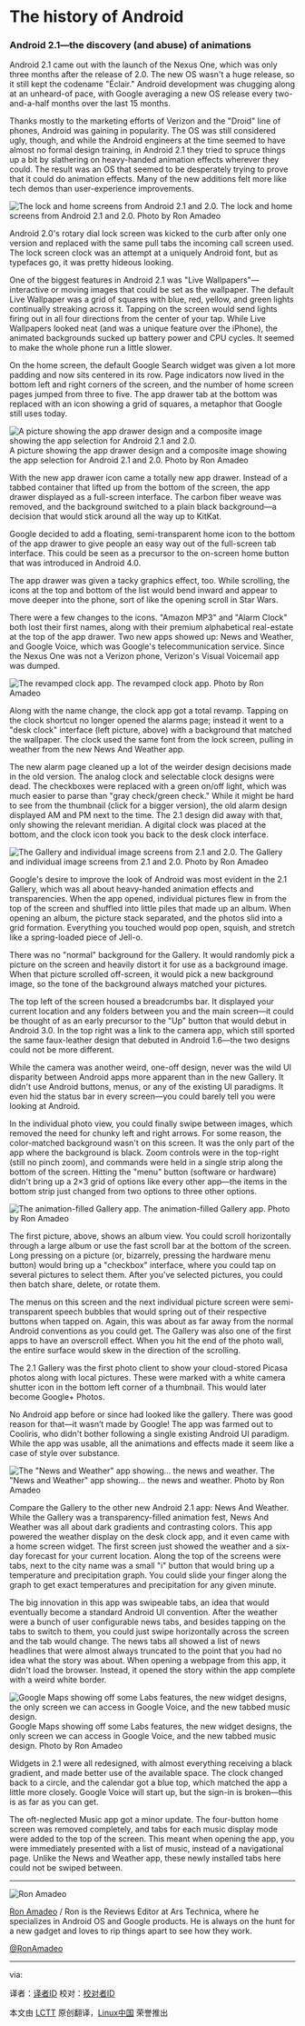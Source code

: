 The history of Android
================================================================================
### Android 2.1—the discovery (and abuse) of animations ###

Android 2.1 came out with the launch of the Nexus One, which was only three months after the release of 2.0. The new OS wasn't a huge release, so it still kept the codename "Éclair." Android development was chugging along at an unheard-of pace, with Google averaging a new OS release every two-and-a-half months over the last 15 months.

Thanks mostly to the marketing efforts of Verizon and the "Droid" line of phones, Android was gaining in popularity. The OS was still considered ugly, though, and while the Android engineers at the time seemed to have almost no formal design training, in Android 2.1 they tried to spruce things up a bit by slathering on heavy-handed animation effects wherever they could. The result was an OS that seemed to be desperately trying to prove that it could do animation effects. Many of the new additions felt more like tech demos than user-experience improvements.

![The lock and home screens from Android 2.1 and 2.0.](http://cdn.arstechnica.net/wp-content/uploads/2014/01/21.png)
The lock and home screens from Android 2.1 and 2.0.
Photo by Ron Amadeo

Android 2.0's rotary dial lock screen was kicked to the curb after only one version and replaced with the same pull tabs the incoming call screen used. The lock screen clock was an attempt at a uniquely Android font, but as typefaces go, it was pretty hideous looking.

One of the biggest features in Android 2.1 was "Live Wallpapers"—interactive or moving images that could be set as the wallpaper. The default Live Wallpaper was a grid of squares with blue, red, yellow, and green lights continually streaking across it. Tapping on the screen would send lights firing out in all four directions from the center of your tap. While Live Wallpapers looked neat (and was a unique feature over the iPhone), the animated backgrounds sucked up battery power and CPU cycles. It seemed to make the whole phone run a little slower.

On the home screen, the default Google Search widget was given a lot more padding and now sits centered in its row. Page indicators now lived in the bottom left and right corners of the screen, and the number of home screen pages jumped from three to five. The app drawer tab at the bottom was replaced with an icon showing a grid of squares, a metaphor that Google still uses today.

![A picture showing the app drawer design and a composite image showing the app selection for Android 2.1 and 2.0.](http://cdn.arstechnica.net/wp-content/uploads/2014/01/21icons.png)
A picture showing the app drawer design and a composite image showing the app selection for Android 2.1 and 2.0.
Photo by Ron Amadeo

With the new app drawer icon came a totally new app drawer. Instead of a tabbed container that lifted up from the bottom of the screen, the app drawer displayed as a full-screen interface. The carbon fiber weave was removed, and the background switched to a plain black background—a decision that would stick around all the way up to KitKat.

Google decided to add a floating, semi-transparent home icon to the bottom of the app drawer to give people an easy way out of the full-screen tab interface. This could be seen as a precursor to the on-screen home button that was introduced in Android 4.0.

The app drawer was given a tacky graphics effect, too. While scrolling, the icons at the top and bottom of the list would bend inward and appear to move deeper into the phone, sort of like the opening scroll in Star Wars.

There were a few changes to the icons. "Amazon MP3" and "Alarm Clock" both lost their first names, along with their premium alphabetical real-estate at the top of the app drawer. Two new apps showed up: News and Weather, and Google Voice, which was Google's telecommunication service. Since the Nexus One was not a Verizon phone, Verizon's Visual Voicemail app was dumped.

![The revamped clock app.](http://cdn.arstechnica.net/wp-content/uploads/2014/01/clo2ck.png)
The revamped clock app.
Photo by Ron Amadeo

Along with the name change, the clock app got a total revamp. Tapping on the clock shortcut no longer opened the alarms page; instead it went to a "desk clock" interface (left picture, above) with a background that matched the wallpaper. The clock used the same font from the lock screen, pulling in weather from the new News And Weather app.

The new alarm page cleaned up a lot of the weirder design decisions made in the old version. The analog clock and selectable clock designs were dead. The checkboxes were replaced with a green on/off light, which was much easier to parse than "gray check/green check." While it might be hard to see from the thumbnail (click for a bigger version), the old alarm design displayed AM and PM next to the time. The 2.1 design did away with that, only showing the relevant meridian. A digital clock was placed at the bottom, and the clock icon took you back to the desk clock interface.

![The Gallery and individual image screens from 2.1 and 2.0.](http://cdn.arstechnica.net/wp-content/uploads/2014/01/gallery1.png)
The Gallery and individual image screens from 2.1 and 2.0.
Photo by Ron Amadeo

Google's desire to improve the look of Android was most evident in the 2.1 Gallery, which was all about heavy-handed animation effects and transparencies. When the app opened, individual pictures flew in from the top of the screen and shuffled into little piles that made up an album. When opening an album, the picture stack separated, and the photos slid into a grid formation. Everything you touched would pop open, squish, and stretch like a spring-loaded piece of Jell-o.

There was no "normal" background for the Gallery. It would randomly pick a picture on the screen and heavily distort it for use as a background image. When that picture scrolled off-screen, it would pick a new background image, so the tone of the background always matched your pictures.

The top left of the screen housed a breadcrumbs bar. It displayed your current location and any folders between you and the main screen—it could be thought of as an early precursor to the "Up" button that would debut in Android 3.0. In the top right was a link to the camera app, which still sported the same faux-leather design that debuted in Android 1.6—the two designs could not be more different.

While the camera was another weird, one-off design, never was the wild UI disparity between Android apps more apparent than in the new Gallery. It didn't use Android buttons, menus, or any of the existing UI paradigms. It even hid the status bar in every screen—you could barely tell you were looking at Android.

In the individual photo view, you could finally swipe between images, which removed the need for chunky left and right arrows. For some reason, the color-matched background wasn't on this screen. It was the only part of the app where the background is black. Zoom controls were in the top-right (still no pinch zoom), and commands were held in a single strip along the bottom of the screen. Hitting the "menu" button (software or hardware) didn't bring up a 2×3 grid of options like every other app—the items in the bottom strip just changed from two options to three other options.

![The animation-filled Gallery app.](http://cdn.arstechnica.net/wp-content/uploads/2014/01/gallery2.png)
The animation-filled Gallery app.
Photo by Ron Amadeo

The first picture, above, shows an album view. You could scroll horizontally through a large album or use the fast scroll bar at the bottom of the screen. Long pressing on a picture (or, bizarrely, pressing the hardware menu button) would bring up a "checkbox" interface, where you could tap on several pictures to select them. After you've selected pictures, you could then batch share, delete, or rotate them.

The menus on this screen and the next individual picture screen were semi-transparent speech bubbles that would spring out of their respective buttons when tapped on. Again, this was about as far away from the normal Android conventions as you could get. The Gallery was also one of the first apps to have an overscroll effect. When you hit the end of the photo wall, the entire surface would skew in the direction of the scrolling.

The 2.1 Gallery was the first photo client to show your cloud-stored Picasa photos along with local pictures. These were marked with a white camera shutter icon in the bottom left corner of a thumbnail. This would later become Google+ Photos.

No Android app before or since had looked like the gallery. There was good reason for that—it wasn’t made by Google! The app was farmed out to Cooliris, who didn't bother following a single existing Android UI paradigm. While the app was usable, all the animations and effects made it seem like a case of style over substance.

![The "News and Weather" app showing... the news and weather.](http://cdn.arstechnica.net/wp-content/uploads/2014/01/newsandweather.png)
The "News and Weather" app showing... the news and weather.
Photo by Ron Amadeo

Compare the Gallery to the other new Android 2.1 app: News And Weather. While the Gallery was a transparency-filled animation fest, News And Weather was all about dark gradients and contrasting colors. This app powered the weather display on the desk clock app, and it even came with a home screen widget. The first screen just showed the weather and a six-day forecast for your current location. Along the top of the screens were tabs, next to the city name was a small "i" button that would bring up a temperature and precipitation graph. You could slide your finger along the graph to get exact temperatures and precipitation for any given minute.

The big innovation in this app was swipeable tabs, an idea that would eventually become a standard Android UI convention. After the weather were a bunch of user configurable news tabs, and besides tapping on the tabs to switch to them, you could just swipe horizontally across the screen and the tab would change. The news tabs all showed a list of news headlines that were almost always truncated to the point that you had no idea what the story was about. When opening a webpage from this app, it didn't load the browser. Instead, it opened the story within the app complete with a weird white border.

![Google Maps showing off some Labs features, the new widget designs, the only screen we can access in Google Voice, and the new tabbed music design.](http://cdn.arstechnica.net/wp-content/uploads/2014/04/ccccombo.jpg)
Google Maps showing off some Labs features, the new widget designs, the only screen we can access in Google Voice, and the new tabbed music design.
Photo by Ron Amadeo

Widgets in 2.1 were all redesigned, with almost everything receiving a black gradient, and made better use of the available space. The clock changed back to a circle, and the calendar got a blue top, which matched the app a little more closely. Google Voice will start up, but the sign-in is broken—this is as far as you can get.

The oft-neglected Music app got a minor update. The four-button home screen was removed completely, and tabs for each music display mode were added to the top of the screen. This meant when opening the app, you were immediately presented with a list of music, instead of a navigational page. Unlike the News and Weather app, these newly installed tabs here could not be swiped between.

----------

![Ron Amadeo](http://cdn.arstechnica.net/wp-content//uploads/authors/ron-amadeo-sq.jpg)

[Ron Amadeo][a] / Ron is the Reviews Editor at Ars Technica, where he specializes in Android OS and Google products. He is always on the hunt for a new gadget and loves to rip things apart to see how they work.

[@RonAmadeo][t]

--------------------------------------------------------------------------------

via: 

译者：[译者ID](https://github.com/译者ID) 校对：[校对者ID](https://github.com/校对者ID)

本文由 [LCTT](https://github.com/LCTT/TranslateProject) 原创翻译，[Linux中国](http://linux.cn/) 荣誉推出

[a]:http://arstechnica.com/author/ronamadeo
[t]:https://twitter.com/RonAmadeo